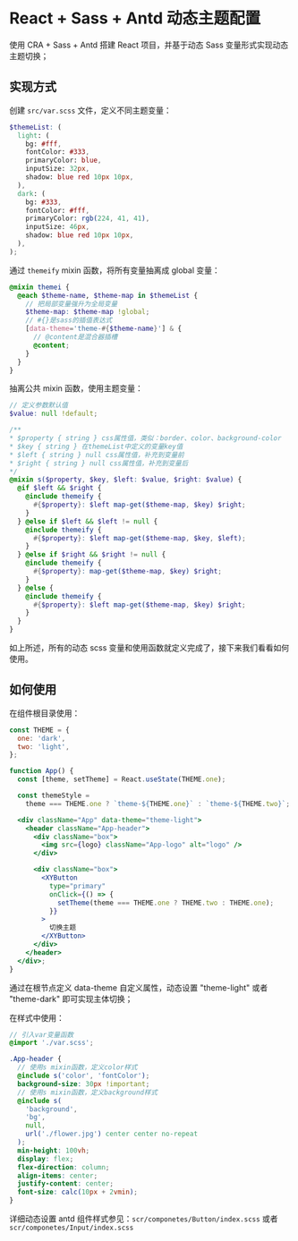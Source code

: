# React + Sass + Antd 动态主题配置

使用 CRA + Sass + Antd 搭建 React 项目，并基于动态 Sass 变量形式实现动态主题切换；

## 实现方式

创建 `src/var.scss` 文件，定义不同主题变量：

```scss
$themeList: (
  light: (
    bg: #fff,
    fontColor: #333,
    primaryColor: blue,
    inputSize: 32px,
    shadow: blue red 10px 10px,
  ),
  dark: (
    bg: #333,
    fontColor: #fff,
    primaryColor: rgb(224, 41, 41),
    inputSize: 46px,
    shadow: blue red 10px 10px,
  ),
);
```

通过 `themeify` mixin 函数，将所有变量抽离成 global 变量：

```scss
@mixin themei {
  @each $theme-name, $theme-map in $themeList {
    // 把局部变量强升为全局变量
    $theme-map: $theme-map !global;
    // #{}是sass的插值表达式
    [data-theme='theme-#{$theme-name}'] & {
      // @content是混合器插槽
      @content;
    }
  }
}
```

抽离公共 mixin 函数，使用主题变量：

```scss
// 定义参数默认值
$value: null !default;

/**
* $property { string } css属性值，类似：border、color、background-color
* $key { string } 在themeList中定义的变量key值
* $left { string } null css属性值，补充到变量前
* $right { string } null css属性值，补充到变量后
*/
@mixin s($property, $key, $left: $value, $right: $value) {
  @if $left && $right {
    @include themeify {
      #{$property}: $left map-get($theme-map, $key) $right;
    }
  } @else if $left && $left != null {
    @include themeify {
      #{$property}: $left map-get($theme-map, $key, $left);
    }
  } @else if $right && $right != null {
    @include themeify {
      #{$property}: map-get($theme-map, $key) $right;
    }
  } @else {
    @include themeify {
      #{$property}: $left map-get($theme-map, $key) $right;
    }
  }
}
```

如上所述，所有的动态 scss 变量和使用函数就定义完成了，接下来我们看看如何使用。

## 如何使用

在组件根目录使用：

```jsx
const THEME = {
  one: 'dark',
  two: 'light',
};

function App() {
  const [theme, setTheme] = React.useState(THEME.one);

  const themeStyle =
    theme === THEME.one ? `theme-${THEME.one}` : `theme-${THEME.two}`;

  <div className="App" data-theme="theme-light">
    <header className="App-header">
      <div className="box">
        <img src={logo} className="App-logo" alt="logo" />
      </div>

      <div className="box">
        <XYButton
          type="primary"
          onClick={() => {
            setTheme(theme === THEME.one ? THEME.two : THEME.one);
          }}
        >
          切换主题
        </XYButton>
      </div>
    </header>
  </div>;
}
```

通过在根节点定义 data-theme 自定义属性，动态设置 "theme-light" 或者 "theme-dark" 即可实现主体切换；

在样式中使用：

```scss
// 引入var变量函数
@import './var.scss';

.App-header {
  // 使用s mixin函数，定义color样式
  @include s('color', 'fontColor');
  background-size: 30px !important;
  // 使用s mixin函数，定义background样式
  @include s(
    'background',
    'bg',
    null,
    url('./flower.jpg') center center no-repeat
  );
  min-height: 100vh;
  display: flex;
  flex-direction: column;
  align-items: center;
  justify-content: center;
  font-size: calc(10px + 2vmin);
}
```

详细动态设置 antd 组件样式参见：`scr/componetes/Button/index.scss` 或者 `scr/componetes/Input/index.scss`
